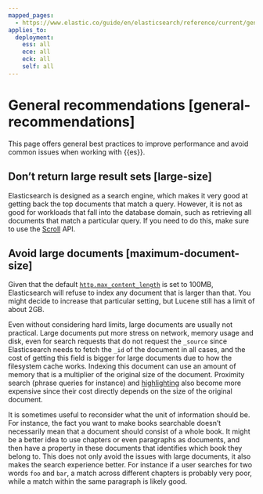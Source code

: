 ```yaml
---
mapped_pages:
  - https://www.elastic.co/guide/en/elasticsearch/reference/current/general-recommendations.html
applies_to:
  deployment:
    ess: all
    ece: all
    eck: all
    self: all
---
```


# General recommendations [general-recommendations]

This page offers general best practices to improve performance and avoid common issues when working with {{es}}.

## Don’t return large result sets [large-size]

Elasticsearch is designed as a search engine, which makes it very good at getting back the top documents that match a query. However, it is not as good for workloads that fall into the database domain, such as retrieving all documents that match a particular query. If you need to do this, make sure to use the [Scroll](elasticsearch://reference/elasticsearch/rest-apis/paginate-search-results.md#scroll-search-results) API.

## Avoid large documents [maximum-document-size]

Given that the default [`http.max_content_length`](elasticsearch://reference/elasticsearch/configuration-reference/networking-settings.md#http-settings) is set to 100MB, Elasticsearch will refuse to index any document that is larger than that. You might decide to increase that particular setting, but Lucene still has a limit of about 2GB.

Even without considering hard limits, large documents are usually not practical. Large documents put more stress on network, memory usage and disk, even for search requests that do not request the `_source` since Elasticsearch needs to fetch the `_id` of the document in all cases, and the cost of getting this field is bigger for large documents due to how the filesystem cache works. Indexing this document can use an amount of memory that is a multiplier of the original size of the document. Proximity search (phrase queries for instance) and [highlighting](elasticsearch://reference/elasticsearch/rest-apis/highlighting.md) also become more expensive since their cost directly depends on the size of the original document.

It is sometimes useful to reconsider what the unit of information should be. For instance, the fact you want to make books searchable doesn’t necessarily mean that a document should consist of a whole book. It might be a better idea to use chapters or even paragraphs as documents, and then have a property in these documents that identifies which book they belong to. This does not only avoid the issues with large documents, it also makes the search experience better. For instance if a user searches for two words `foo` and `bar`, a match across different chapters is probably very poor, while a match within the same paragraph is likely good.

